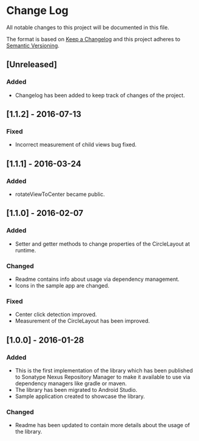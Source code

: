 # Change Log
All notable changes to this project will be documented in this file.

The format is based on [Keep a Changelog](http://keepachangelog.com/)
and this project adheres to [Semantic Versioning](http://semver.org/).

## [Unreleased]
### Added
- Changelog has been added to keep track of changes of the project.

## [1.1.2] - 2016-07-13
### Fixed
- Incorrect measurement of child views bug fixed.

## [1.1.1] - 2016-03-24
### Added
- rotateViewToCenter became public.

## [1.1.0] - 2016-02-07
### Added
- Setter and getter methods to change properties of the CircleLayout at runtime.

### Changed
- Readme contains info about usage via dependency management.
- Icons in the sample app are changed.

### Fixed
- Center click detection improved.
- Measurement of the CircleLayout has been improved.

## [1.0.0] - 2016-01-28
### Added
- This is the first implementation of the library which has been published to Sonatype Nexus Repository Manager to make it available to use via dependency managers like gradle or maven.
- The library has been migrated to Android Studio.
- Sample application created to showcase the library.

### Changed
- Readme has been updated to contain more details about the usage of the library.
